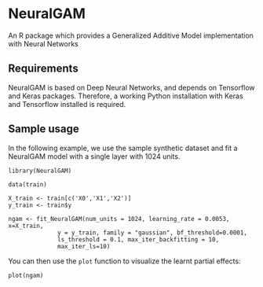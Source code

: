 # NeuralGAM
An R package which provides a Generalized Additive Model implementation with Neural Networks

## Requirements

NeuralGAM is based on Deep Neural Networks, and depends on Tensorflow and Keras packages. Therefore, a working Python installation with Keras and Tensorflow installed is required.

## Sample usage

In the following example, we use the sample synthetic dataset and fit a NeuralGAM model
with a single layer with 1024 units.  

```
library(NeuralGAM)

data(train)

X_train <- train[c('X0','X1','X2')]
y_train <- train$y

ngam <- fit_NeuralGAM(num_units = 1024, learning_rate = 0.0053, x=X_train,
              y = y_train, family = "gaussian", bf_threshold=0.0001,
              ls_threshold = 0.1, max_iter_backfitting = 10,
              max_iter_ls=10)

```
You can then use the `plot` function to visualize the learnt partial effects: 

```
plot(ngam)
```

